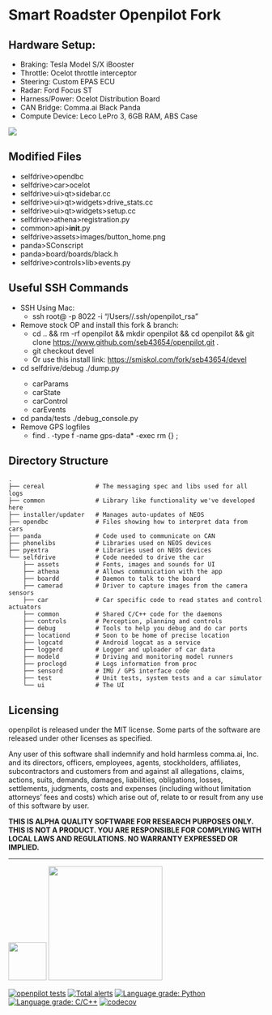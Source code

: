 Smart Roadster Openpilot Fork
=======================

Hardware Setup:
------
* Braking: Tesla Model S/X iBooster
* Throttle: Ocelot throttle interceptor
* Steering: Custom EPAS ECU
* Radar: Ford Focus ST
* Harness/Power: Ocelot Distribution Board
* CAN Bridge: Comma.ai Black Panda
* Compute Device: Leco LePro 3, 6GB RAM, ABS Case

[![](https://i.imgur.com/5YcHkQ7.jpg)](#)

Modified Files
------
* selfdrive>opendbc
* selfdrive>car>ocelot
* selfdrive>ui>qt>sidebar.cc
* selfdrive>ui>qt>widgets>drive_stats.cc
* selfdrive>ui>qt>widgets>setup.cc
* selfdrive>athena>registration.py
* common>api>__init__.py
* selfdrive>assets>images/button_home.png
* panda>SConscript
* panda>board/boards/black.h
* selfdrive>controls>lib>events.py

Useful SSH Commands
------
* SSH Using Mac:
  * ssh root@<IP> -p 8022 -i “/Users/<user>/.ssh/openpilot_rsa”
* Remove stock OP and install this fork & branch:
  * cd .. && rm -rf openpilot && mkdir openpilot && cd openpilot && git clone https://www.github.com/seb43654/openpilot.git .
  * git checkout devel
  * Or use this install link: https://smiskol.com/fork/seb43654/devel
* cd selfdrive/debug ./dump.py <value below>
  * carParams
  * carState
  * carControl
  * carEvents
* cd panda/tests ./debug_console.py
* Remove GPS logfiles
  * find . -type f -name gps-data\* -exec rm {} \;

Directory Structure
------
    .
    ├── cereal              # The messaging spec and libs used for all logs
    ├── common              # Library like functionality we've developed here
    ├── installer/updater   # Manages auto-updates of NEOS
    ├── opendbc             # Files showing how to interpret data from cars
    ├── panda               # Code used to communicate on CAN
    ├── phonelibs           # Libraries used on NEOS devices
    ├── pyextra             # Libraries used on NEOS devices
    └── selfdrive           # Code needed to drive the car
        ├── assets          # Fonts, images and sounds for UI
        ├── athena          # Allows communication with the app
        ├── boardd          # Daemon to talk to the board
        ├── camerad         # Driver to capture images from the camera sensors
        ├── car             # Car specific code to read states and control actuators
        ├── common          # Shared C/C++ code for the daemons
        ├── controls        # Perception, planning and controls
        ├── debug           # Tools to help you debug and do car ports
        ├── locationd       # Soon to be home of precise location
        ├── logcatd         # Android logcat as a service
        ├── loggerd         # Logger and uploader of car data
        ├── modeld          # Driving and monitoring model runners
        ├── proclogd        # Logs information from proc
        ├── sensord         # IMU / GPS interface code
        ├── test            # Unit tests, system tests and a car simulator
        └── ui              # The UI

Licensing
------

openpilot is released under the MIT license. Some parts of the software are released under other licenses as specified.

Any user of this software shall indemnify and hold harmless comma.ai, Inc. and its directors, officers, employees, agents, stockholders, affiliates, subcontractors and customers from and against all allegations, claims, actions, suits, demands, damages, liabilities, obligations, losses, settlements, judgments, costs and expenses (including without limitation attorneys’ fees and costs) which arise out of, relate to or result from any use of this software by user.

**THIS IS ALPHA QUALITY SOFTWARE FOR RESEARCH PURPOSES ONLY. THIS IS NOT A PRODUCT.
YOU ARE RESPONSIBLE FOR COMPLYING WITH LOCAL LAWS AND REGULATIONS.
NO WARRANTY EXPRESSED OR IMPLIED.**

---

<img src="https://d1qb2nb5cznatu.cloudfront.net/startups/i/1061157-bc7e9bf3b246ece7322e6ffe653f6af8-medium_jpg.jpg?buster=1458363130" width="75"></img> <img src="https://cdn-images-1.medium.com/max/1600/1*C87EjxGeMPrkTuVRVWVg4w.png" width="225"></img>

[![openpilot tests](https://github.com/commaai/openpilot/workflows/openpilot%20tests/badge.svg?event=push)](https://github.com/commaai/openpilot/actions)
[![Total alerts](https://img.shields.io/lgtm/alerts/g/commaai/openpilot.svg?logo=lgtm&logoWidth=18)](https://lgtm.com/projects/g/commaai/openpilot/alerts/)
[![Language grade: Python](https://img.shields.io/lgtm/grade/python/g/commaai/openpilot.svg?logo=lgtm&logoWidth=18)](https://lgtm.com/projects/g/commaai/openpilot/context:python)
[![Language grade: C/C++](https://img.shields.io/lgtm/grade/cpp/g/commaai/openpilot.svg?logo=lgtm&logoWidth=18)](https://lgtm.com/projects/g/commaai/openpilot/context:cpp)
[![codecov](https://codecov.io/gh/commaai/openpilot/branch/master/graph/badge.svg)](https://codecov.io/gh/commaai/openpilot)
